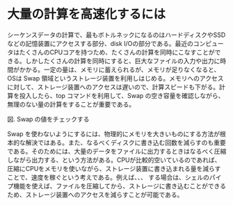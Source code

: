 # 大量の計算を高速化するには
シーケンスデータの計算で、最もボトルネックになるのはハードディスクやSSDなどの記憶装置にアクセスする部分、disk I/Oの部分である。最近のコンピュータはたくさんのCPUコアを持つため、たくさんの計算を同時にこなすことができる。しかしたくさんの計算を同時にすると、巨大なファイルの入力や出力に時間がかかる。一定の量は、メモリに蓄えられるが、メモリが足りなくなると、OSは Swap 領域というストレージ装置を利用しはじめる。メモリへのアクセスに対して、ストレージ装置へのアクセスは遅いので、計算スピードも下がる。計算を投入したら、top コマンドを利用して、Swap の空き容量を確認しながら、無理のない量の計算をすることが重要である。

図. Swap の値をチェックする


Swap を使わないようにするには、物理的にメモリを大きいものにする方法が根本的な解決ではある。また、なるべくディスクに書き込む回数を減らすのも重要である。そのためには、大量のデータをファイルに出力するときはなるべく圧縮しながら出力する、という方法がある。CPUが比較的空いているのであれば、圧縮にCPUをメモリを使いながら、ストレージ装置に書き込まれる量を減らすことで、速度を稼ぐという考えである。例えば、、、
する場合は、シェルのパイプ機能を使えば、ファイルを圧縮してから、ストレージに書き込むことができるため、ストレージ装置へのアクセスを減らすことが可能である。